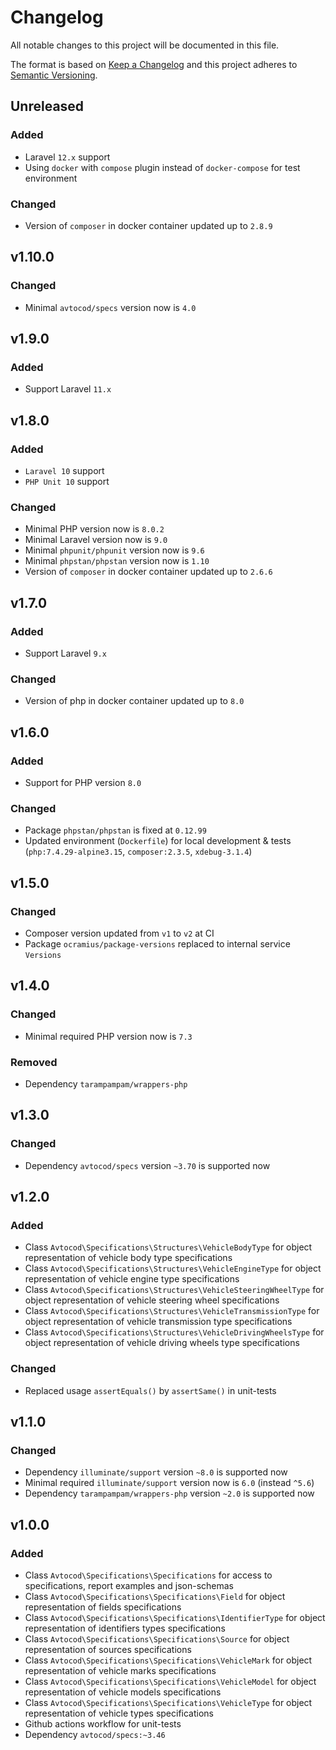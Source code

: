 # Changelog

All notable changes to this project will be documented in this file.

The format is based on [Keep a Changelog][keepachangelog] and this project adheres to [Semantic Versioning][semver].

## Unreleased

### Added

- Laravel `12.x` support
- Using `docker` with `compose` plugin instead of `docker-compose` for test environment

### Changed

- Version of `composer` in docker container updated up to `2.8.9`

## v1.10.0

### Changed

- Minimal `avtocod/specs` version now is `4.0`

## v1.9.0

### Added

- Support Laravel `11.x`

## v1.8.0

### Added

- `Laravel 10` support
- `PHP Unit 10` support

### Changed

- Minimal PHP version now is `8.0.2`
- Minimal Laravel version now is `9.0`
- Minimal `phpunit/phpunit` version now is `9.6`
- Minimal `phpstan/phpstan` version now is `1.10`
- Version of `composer` in docker container updated up to `2.6.6`

## v1.7.0

### Added

- Support Laravel `9.x`

### Changed

- Version of php in docker container updated up to `8.0`

## v1.6.0

### Added

- Support for PHP version `8.0`

### Changed

- Package `phpstan/phpstan` is fixed at `0.12.99`
- Updated environment (`Dockerfile`) for local development & tests (`php:7.4.29-alpine3.15`, `composer:2.3.5`, `xdebug-3.1.4`)

## v1.5.0

### Changed

- Composer version updated from `v1` to `v2` at CI
- Package `ocramius/package-versions` replaced to internal service `Versions`

## v1.4.0

### Changed

- Minimal required PHP version now is `7.3`

### Removed

- Dependency `tarampampam/wrappers-php`

## v1.3.0

### Changed

- Dependency `avtocod/specs` version `~3.70` is supported now

## v1.2.0

### Added

- Class `Avtocod\Specifications\Structures\VehicleBodyType` for object representation of vehicle body type specifications
- Class `Avtocod\Specifications\Structures\VehicleEngineType` for object representation of vehicle engine type specifications
- Class `Avtocod\Specifications\Structures\VehicleSteeringWheelType` for object representation of vehicle steering wheel specifications
- Class `Avtocod\Specifications\Structures\VehicleTransmissionType` for object representation of vehicle transmission type specifications
- Class `Avtocod\Specifications\Structures\VehicleDrivingWheelsType` for object representation of vehicle driving wheels type specifications

### Changed

- Replaced usage `assertEquals()` by `assertSame()` in unit-tests

## v1.1.0

### Changed

- Dependency `illuminate/support` version `~8.0` is supported now
- Minimal required `illuminate/support` version now is `6.0` (instead `^5.6`)
- Dependency `tarampampam/wrappers-php` version `~2.0` is supported now

## v1.0.0

### Added

- Class `Avtocod\Specifications\Specifications` for access to specifications, report examples and json-schemas
- Class `Avtocod\Specifications\Specifications\Field` for object representation of fields specifications
- Class `Avtocod\Specifications\Specifications\IdentifierType` for object representation of identifiers types specifications
- Class `Avtocod\Specifications\Specifications\Source` for object representation of sources specifications
- Class `Avtocod\Specifications\Specifications\VehicleMark` for object representation of vehicle marks specifications
- Class `Avtocod\Specifications\Specifications\VehicleModel` for object representation of vehicle models specifications
- Class `Avtocod\Specifications\Specifications\VehicleType` for object representation of vehicle types specifications
- Github actions workflow for unit-tests
- Dependency `avtocod/specs:~3.46`

[keepachangelog]:https://keepachangelog.com/en/1.0.0/
[semver]:https://semver.org/spec/v2.0.0.html
